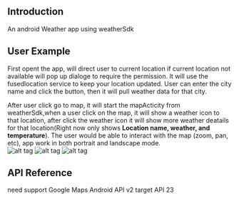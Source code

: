 ## Introduction
An android Weather app using  weatherSdk
  
## User Example
First opent the app, will direct user to current location if current location not available will pop up dialoge to require the permission. It will use the fusedlocation service to keep your location updated.
User can enter the city name and click the button, then it will pull weather data for that city.<br/>

After user click go to map, it will start the mapActicity from weatherSdk,when a user click on the map, it will show a weather icon to that location,  after click the weather icon it will show more weather deatails for that location(Right now only shows **Location name, weather, and temperature**). 
The user would be able to interact with the map (zoom, pan, etc),  app work in both portrait and landscape mode.<br/>
![alt tag](https://raw.githubusercontent.com/louisli1989/MyWeather/master/screenshot3.png)
![alt tag](https://raw.githubusercontent.com/louisli1989/weatherMap/master/screenshot1.png)
![alt tag](https://raw.githubusercontent.com/louisli1989/weatherMap/master/screenshot2.png)

## API Reference
need support Google Maps Android API v2
target API 23

